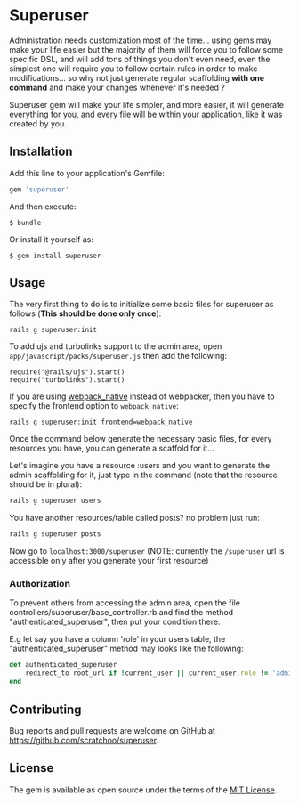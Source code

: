 # Superuser

Administration needs customization most of the time... using gems may make your life easier but the majority of them will force you to follow some specific DSL, and will add tons of things you don't even need, even the simplest one will require you to follow certain rules in order to make modifications... so why not just generate regular scaffolding **with one command** and make your changes whenever it's needed ?

Superuser gem will make your life simpler, and more easier, it will generate everything for you, and every file will be within your application, like it was created by you.

## Installation

Add this line to your application's Gemfile:

```ruby
gem 'superuser'
```

And then execute:

    $ bundle

Or install it yourself as:

    $ gem install superuser

## Usage

The very first thing to do is to initialize some basic files for superuser as follows (**This should be done only once**):

```
rails g superuser:init
```

To add ujs and turbolinks support to the admin area, open `app/javascript/packs/superuser.js` then add the following:

```
require("@rails/ujs").start()
require("turbolinks").start()
```

If you are using [webpack_native](https://github.com/scratchoo/webpack_native) instead of webpacker, then you have to specify the frontend option to `webpack_native`:

```
rails g superuser:init frontend=webpack_native
```

Once the command below generate the necessary basic files, for every resources you have, you can generate a scaffold for it...

Let's imagine you have a resource :users and you want to generate the admin scaffolding for it, just type in the command (note that the resource should be in plural):

```ruby
rails g superuser users
```

You have another resources/table called posts? no problem just run:

```ruby
rails g superuser posts
```

Now go to `localhost:3000/superuser` (NOTE: currently the `/superuser` url is accessible only after you generate your first resource)

### Authorization

To prevent others from accessing the admin area, open the file controllers/superuser/base_controller.rb and find the method "authenticated_superuser", then put your condition there.

E.g let say you have a column 'role' in your users table, the "authenticated_superuser" method may looks like the following:

```ruby
def authenticated_superuser
    redirect_to root_url if !current_user || current_user.role != 'admin'
end
```

## Contributing

Bug reports and pull requests are welcome on GitHub at https://github.com/scratchoo/superuser.

## License

The gem is available as open source under the terms of the [MIT License](https://opensource.org/licenses/MIT).
